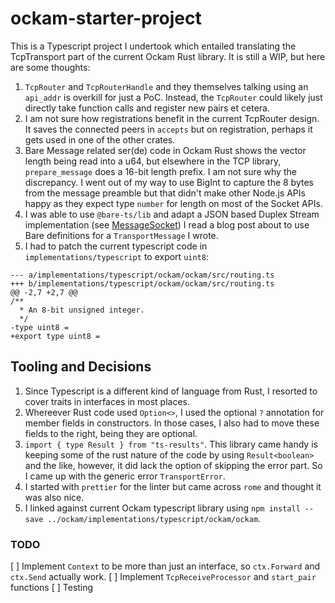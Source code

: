 # ockam-starter-project

This is a Typescript project I undertook which entailed translating the TcpTransport part of the current Ockam Rust library. It is still a WIP, but here are some thoughts:

1. `TcpRouter` and `TcpRouterHandle` and they themselves talking using an `api_addr` is overkill for just a PoC. Instead, the `TcpRouter` could likely just directly take function calls and register new pairs et cetera.
2. I am not sure how registrations benefit in the current TcpRouter design. It saves the connected peers in `accepts` but on registration, perhaps it gets used in one of the other crates.
3. Bare Message related ser(de) code in Ockam Rust shows the vector length being read into a u64, but elsewhere in the TCP library, `prepare_message` does a 16-bit length prefix. I am not sure why the discrepancy. I went out of my way to use BigInt to capture the 8 bytes from the message preamble but that didn't make other Node.js APIs happy as they expect type `number` for length on most of the Socket APIs.
4. I was able to use `@bare-ts/lib` and adapt a JSON based Duplex Stream implementation (see [MessageSocket](./src/worker/message_socket.mts)) I read a blog post about to use Bare definitions for a `TransportMessage` I wrote.
5. I had to patch the current typescript code in `implementations/typescript` to export `uint8`:
  ```
  --- a/implementations/typescript/ockam/ockam/src/routing.ts
  +++ b/implementations/typescript/ockam/ockam/src/routing.ts
  @@ -2,7 +2,7 @@
  /**
    * An 8-bit unsigned integer.
    */
  -type uint8 =
  +export type uint8 =
  ```

## Tooling and Decisions

1. Since Typescript is a different kind of language from Rust, I resorted to cover traits in interfaces in most places.
2. Whereever Rust code used `Option<>`, I used the optional `?` annotation for member fields in constructors. In those cases, I also had to move these fields to the right, being they are optional.
3. `import { type Result } from "ts-results"`. This library came handy is keeping some of the rust nature of the code by using `Result<boolean>` and the like, however, it did lack the option of skipping the error part. So I came up with the generic error `TransportError`.
4. I started with `prettier` for the linter but came across `rome` and thought it was also nice.
5. I linked against current Ockam typescript library using `npm install --save ../ockam/implementations/typescript/ockam/ockam`.


### TODO

[ ] Implement `Context` to be more than just an interface, so `ctx.Forward` and `ctx.Send` actually work.
[ ] Implement `TcpReceiveProcessor` and `start_pair` functions
[ ] Testing
